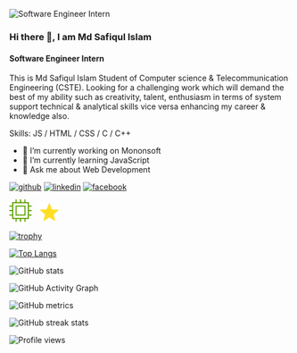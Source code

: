 ![ Software Engineer Intern](https://avatars.githubusercontent.com/u/112417622?v=4)
### Hi there 👋, I am Md Safiqul Islam
####  Software Engineer Intern

This is Md Safiqul Islam Student of Computer
science & Telecommunication Engineering
(CSTE). Looking for a challenging work which
will demand the best of my ability such as
creativity, talent, enthusiasm in terms of system
support technical & analytical skills vice versa
enhancing my career & knowledge also.

Skills:   JS / HTML / CSS / C / C++

- 🔭 I’m currently working on Mononsoft 
- 🌱 I’m currently learning JavaScript 
- 💬 Ask me about Web Development 


[<img src='https://cdn.jsdelivr.net/npm/simple-icons@3.0.1/icons/github.svg' alt='github' height='40'>](https://github.com/safiq1027)  [<img src='https://cdn.jsdelivr.net/npm/simple-icons@3.0.1/icons/linkedin.svg' alt='linkedin' height='40'>](https://www.linkedin.com/in/https://www.linkedin.com/in/md-safiqul-islam-7637aa1aa//)  [<img src='https://cdn.jsdelivr.net/npm/simple-icons@3.0.1/icons/facebook.svg' alt='facebook' height='40'>](https://www.facebook.com/https://www.facebook.com/profile.php?id=100009600781213)  

<a href='https://docs.github.com/en/developers'><img src='https://raw.githubusercontent.com/acervenky/animated-github-badges/master/assets/devbadge.gif' width='40' height='40'></a> <a href='https://stars.github.com/'><img src='https://raw.githubusercontent.com/acervenky/animated-github-badges/master/assets/starbadge.gif' width='35' height='35'></a> 

[![trophy](https://github-profile-trophy.vercel.app/?username=safiq1027)](https://github.com/ryo-ma/github-profile-trophy)

[![Top Langs](https://github-readme-stats.vercel.app/api/top-langs/?username=safiq1027)](https://github.com/anuraghazra/github-readme-stats)

![GitHub stats](https://github-readme-stats.vercel.app/api?username=safiq1027&show_icons=true&count_private=true)  

![GitHub Activity Graph](https://activity-graph.herokuapp.com/graph?username=safiq1027)  

![GitHub metrics](https://metrics.lecoq.io/safiq1027)  

![GitHub streak stats](https://streak-stats.demolab.com/?user=safiq1027)  

![Profile views](https://gpvc.arturio.dev/safiq1027)  
